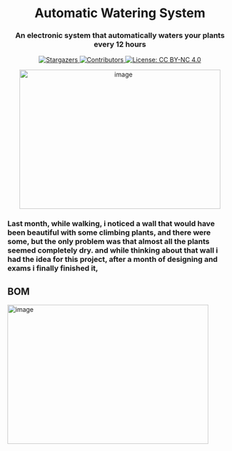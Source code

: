 <h1 align="center">Automatic Watering System</h1>
<h3 align="center">An electronic system that automatically waters your plants every 12 hours</h3>
<p align="center">
  <a href="https://github.com/RayaneGuebre/Automatic-Watering-System/stargazers">
    <img src="https://img.shields.io/github/stars/RayaneGuebre/Automatic-Watering-System" alt="Stargazers">
  </a>
  <a href="https://github.com/RayaneGuebre/Automatic-Watering-System/graphs/contributors">
    <img src="https://img.shields.io/github/contributors/RayaneGuebre/Automatic-Watering-System" alt="Contributors">
  </a>
  <a href="https://creativecommons.org/licenses/by-nc/4.0/">
    <img src="https://img.shields.io/badge/License-CC_BY--NC_4.0-lightgrey.svg" alt="License: CC BY-NC 4.0">
  </a>
</p>

<p align="center">
 <img width="450" height="312" alt="image" src="https://github.com/user-attachments/assets/e097f2f5-37e5-41da-b3c0-bf726e4e2099" />
</p>



### Last month, while walking, i noticed a wall that would have been beautiful with some climbing plants, and there were some, but the only problem was that almost all the plants seemed completely dry. and while thinking about that wall i had the idea for this project, after a month of designing and exams i finally finished it, 


## BOM
<img width="450" height="312" alt="image" src="https://github.com/user-attachments/assets/e097f2f5-37e5-41da-b3c0-bf726e4e2099" />



